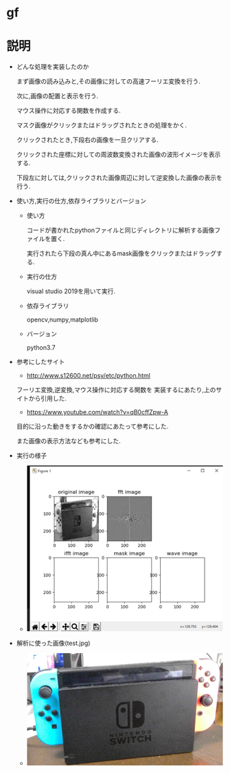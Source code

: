 # gf

# 説明
  - どんな処理を実装したのか
  
    まず画像の読み込みと,その画像に対しての高速フーリエ変換を行う.
    
    次に,画像の配置と表示を行う.
    
    マウス操作に対応する関数を作成する.
    
    マスク画像がクリックまたはドラッグされたときの処理をかく.
    
    クリックされたとき,下段右の画像を一旦クリアする.
    
    クリックされた座標に対しての周波数変換された画像の波形イメージを表示する.
    
    下段左に対しては,クリックされた画像周辺に対して逆変換した画像の表示を行う.
    
  - 使い方,実行の仕方,依存ライブラリとバージョン
    
    - 使い方
    
      コードが書かれたpythonファイルと同じディレクトリに解析する画像ファイルを置く.
      
      実行されたら下段の真ん中にあるmask画像をクリックまたはドラッグする.
    
    - 実行の仕方
    
      visual studio 2019を用いて実行.
    
    - 依存ライブラリ
    
      opencv,numpy,matplotlib
    
    - バージョン
    
      python3.7
      
  - 参考にしたサイト
  
      - http://www.s12600.net/psy/etc/python.html
      
      フーリエ変換,逆変換,マウス操作に対応する関数を
      実装するにあたり,上のサイトから引用した.
      
      - https://www.youtube.com/watch?v=qB0cffZpw-A
      
      目的に沿った動きをするかの確認にあたって参考にした.
      
      また画像の表示方法なども参考にした.
      
      
  - 実行の様子
    
    - ![](https://github.com/gauod/gf/blob/master/gf.gif)
    
    
  - 解析に使った画像(test.jpg)
  
    - ![](https://github.com/gauod/gf/blob/master/test.jpg)
